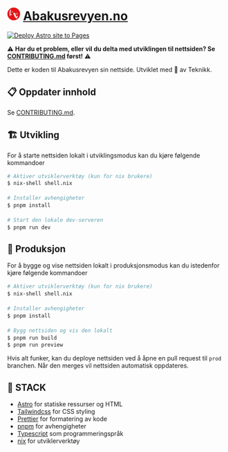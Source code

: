 # <img src="./src/images/revy-logo.webp" width="30px" /> [Abakusrevyen.no](https://abakusrevyen.no/)

[![Deploy Astro site to Pages](https://github.com/abakus-ntnu/abakusrevyen/actions/workflows/astro.yml/badge.svg?branch=prod)](https://github.com/abakus-ntnu/abakusrevyen/actions/workflows/astro.yml)

⚠️ **Har du et problem, eller vil du delta med utviklingen til nettsiden? Se [CONTRIBUTING.md](CONTRIBUTING.md) først!** ⚠️

Dette er koden til Abakusrevyen sin nettside. Utviklet med 🌯 av Teknikk.

## 📋 Oppdater innhold

Se [CONTRIBUTING.md](CONTRIBUTING.md).

## 🏗️ Utvikling

For å starte nettsiden lokalt i utviklingsmodus kan du kjøre følgende kommandoer

```sh
# Aktiver utviklerverktøy (kun for nix brukere)
$ nix-shell shell.nix

# Installer avhengigheter
$ pnpm install

# Start den lokale dev-serveren
$ pnpm run dev
```

## 👔 Produksjon

For å bygge og vise nettsiden lokalt i produksjonsmodus kan du istedenfor kjøre følgende kommandoer

```sh
# Aktiver utviklerverktøy (kun for nix brukere)
$ nix-shell shell.nix

# Installer avhengigheter
$ pnpm install

# Bygg nettsiden og vis den lokalt
$ pnpm run build
$ pnpm run preview
```

Hvis alt funker, kan du deploye nettsiden ved å åpne en pull request til `prod` branchen. Når den merges vil nettsiden automatisk oppdateres.

## 🔋 STACK

- [Astro](astro.build) for statiske ressurser og HTML
- [Tailwindcss](tailwindcss.com) for CSS styling
- [Prettier](prettier.io) for formatering av kode
- [pnpm](pnpm.io) for avhengigheter
- [Typescript](typescriptlang.org) som programmeringspråk
- [nix](https://nixos.org/) for utviklerverktøy
